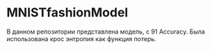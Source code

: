 # MNISTfashionModel
В данном репозитории представлена модель, с 91 Accuracy. Была использована крос энтропия как функция потерь.
